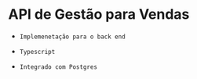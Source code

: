 # API de Gestão para Vendas

- `Implemenetação para o back end`

- `Typescript`

- `Integrado com Postgres`